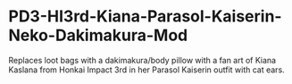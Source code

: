 # PD3-HI3rd-Kiana-Parasol-Kaiserin-Neko-Dakimakura-Mod
Replaces loot bags with a dakimakura/body pillow with a fan art of Kiana Kaslana from Honkai Impact 3rd in her Parasol Kaiserin outfit with cat ears.
